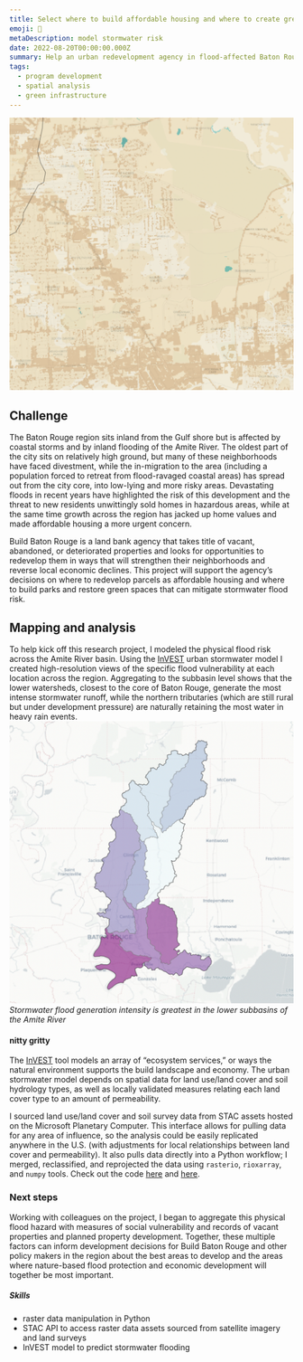 ```yaml
---
title: Select where to build affordable housing and where to create green space
emoji: 🏡
metaDescription: model stormwater risk 
date: 2022-08-20T00:00:00.000Z
summary: Help an urban redevelopment agency in flood-affected Baton Rouge decide which of its properties to redevelop as affordable housing and which to convert to stormwater-absorbing green spaces.
tags:
  - program development
  - spatial analysis
  - green infrastructure
---
```

![Baton Rouge modeled flood risk](/static/img/BR-flood-risk-model.png)

## Challenge
The Baton Rouge region sits inland from the Gulf shore but is affected by coastal storms and by inland flooding of the Amite River. The oldest part of the city sits on relatively high ground, but many of these neighborhoods have faced divestment, while the in-migration to the area (including a population forced to retreat from flood-ravaged coastal areas) has spread out from the city core, into low-lying and more risky areas. Devastating floods in recent years have highlighted the risk of this development and the threat to new residents unwittingly sold homes in hazardous areas, while at the same time growth across the region has jacked up home values and made affordable housing a more urgent concern.
 
Build Baton Rouge is a land bank agency that takes title of vacant, abandoned, or deteriorated properties and looks for opportunities to redevelop them in ways that will strengthen their neighborhoods and reverse local economic declines. This project will support the agency’s decisions on where to redevelop parcels as affordable housing and where to build parks and restore green spaces that can mitigate stormwater flood risk.

## Mapping and analysis

To help kick off this research project, I modeled the physical flood risk across the Amite River basin. Using the [InVEST](https://naturalcapitalproject.stanford.edu/software/invest) urban stormwater model I created high-resolution views of the specific flood vulnerability at each location across the region. Aggregating to the subbasin level shows that the lower watersheds, closest to the core of Baton Rouge, generate the most intense stormwater runoff, while the northern tributaries (which are still rural but under development pressure) are naturally retaining the most water in heavy rain events. 
![subbasin map](/static/img/Amite-basins-flood-risk-intensity.png)
_Stormwater flood generation intensity is greatest in the lower subbasins of the Amite River_
#### nitty gritty
The [InVEST](https://naturalcapitalproject.stanford.edu/software/invest) tool models an array of “ecosystem services,” or ways the natural environment supports the build landscape and economy. The urban stormwater model depends on spatial data for land use/land cover and soil hydrology types, as well as locally validated measures relating each land cover type to an amount of permeability. 

I sourced land use/land cover and soil survey data from STAC assets hosted on the Microsoft Planetary Computer. This interface allows for pulling data for any area of influence, so the analysis could be easily replicated anywhere in the U.S. (with adjustments for local relationships between land cover and permeability). It also pulls data directly into a Python workflow; I merged, reclassified, and reprojected the data using `rasterio`, `rioxarray`, and `numpy` tools. Check out the code [here](https://colab.research.google.com/drive/1RV-HEE5J1C8yNyyMiHYI3JwpDa_SmBFd?usp=sharing) and [here](https://colab.research.google.com/drive/1gbfuoIYX6vIFBxBqakKXGJFM0jFYyanp?usp=sharing).

### Next steps 
Working with colleagues on the project, I began to aggregate this physical flood hazard with measures of social vulnerability and records of vacant properties and planned property development. Together, these multiple factors can inform development decisions for Build Baton Rouge and other policy makers in the region about the best areas to develop and the areas where nature-based flood protection and economic development will together be most important.

##### Skills

- raster data manipulation in Python
- STAC API to access raster data assets sourced from satellite imagery and land surveys
- InVEST model to predict stormwater flooding